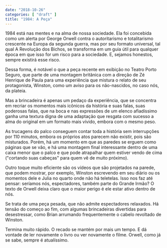 ```yaml
---
date: "2018-10-26"
categories: [ "draft" ]
title: "1984: A Peça"
---
```

1984 está nas mentes e na alma de nossa sociedade. Ela foi concebida como um alerta por George Orwell contra o autoritarismo e totalitarismo crescente na Europa da segunda guerra, mas por seu formato universal, tal qual A Revolução dos Bichos, se transforma em um guia útil para qualquer época em que isso for um risco para a sociedade. E, sejamos honestos, sempre existirá esse risco.

Dessa forma, é notável o que a peça recente em exibição no Teatro Porto Seguro, que parte de uma montagem britânica com a direção de Zé Henrique de Paula para uma experiência que mistura o relato de seu protagonista, Winston, como um aviso para os não-nascidos, no caso nós, da plateia.

Mas a brincadeira é apenas um pedaço da experiência, que se concentra em recriar os momentos mais icônicos da história e suas falas, suas poderosas falas, que na boca e nas expressões de um elenco afiadíssimo ganha uma textura digna de uma adaptação que resgata com sucesso a alma do original em um formato mais vívido, embora com o mesmo peso.

As trucagens do palco conseguem contar toda a história sem interrupções por 110 minutos, embora os próprios atos parecem não existir, pois são misturados. Porém, há um momento em que as paredes se erguem como páginas que se vão, e há uma montagem final interessante dentro de uma caixa menor que o palco e que pode atrapalhar quem estiver vendo de cima ("cortando suas cabeças" para quem vê de muito próximo).

Outro toque muito eficiente são os vídeos que são projetados na parede, que podem mostrar, por exemplo, Winston escrevendo em seu diário ou os momentos dele e Julia no quarto onde não há teletelas. Isso nos faz até pensar: seríamos nós, espectadores, também parte do Grande Irmão? O texto de Orwell deixa claro que o maior perigo é ele estar ativo dentro de nós.

Se trata de uma peça pesada, que não admite espectadores relaxados. Há tensão do começo ao fim, com algumas brincadeiras divertidas para desestressar, como Brian arrumando frequentemente o cabelo revoltado de Winston.

Termina muito rápido. O recado se mantém por mais um tempo. E dá vontade de ler novamente o livro ou ver novamente o filme. Orwell, como já se sabe, sempre é atualíssimo.
